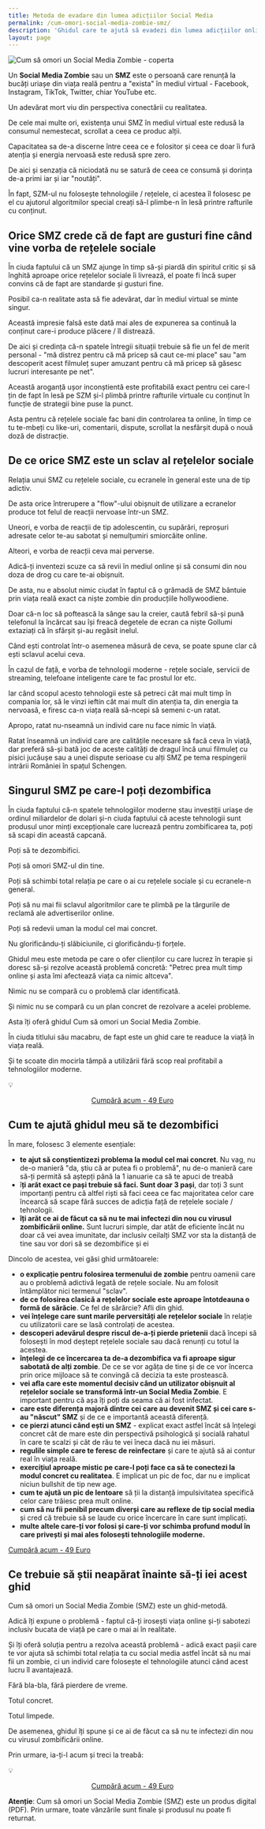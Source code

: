 ```yaml
---
title: Metoda de evadare din lumea adicțiilor Social Media
permalink: /cum-omori-social-media-zombie-smz/
description: 'Ghidul care te ajută să evadezi din lumea adicțiilor online - Facebook, Instagram, TikTok, YouTube, Netflix etc.'
layout: page
---
```

![Cum să omori un Social Media Zombie - coperta](/assets/images/gallery/cum-sa-omori-un-social-nedia-zombie.webp)


Un **Social Media Zombie** sau un **SMZ** este o persoană care renunță la bucăți uriașe din viața reală pentru a "exista" în mediul virtual - Facebook, Instagram, TikTok, Twitter, chiar YouTube etc.

Un adevărat mort viu din perspectiva conectării cu realitatea.

De cele mai multe ori, existența unui SMZ în mediul virtual este redusă la consumul nemestecat, scrollat a ceea ce produc alții.

Capacitatea sa de-a discerne între ceea ce e folositor și ceea ce doar îi fură atenția și energia nervoasă este redusă spre zero.

De aici și senzația că niciodată nu se satură de ceea ce consumă și dorința de-a primi iar și iar "noutăți".

În fapt, SZM-ul nu folosește tehnologiile / rețelele, ci acestea îl folosesc pe el cu ajutorul algoritmilor special creați să-l plimbe-n în lesă printre rafturile cu conținut.

## Orice SMZ crede că de fapt are gusturi fine când vine vorba de rețelele sociale

În ciuda faptului că un SMZ ajunge în timp să-și piardă din spiritul critic și să înghită aproape orice rețelelor sociale îi livrează, el poate fi încă super convins că de fapt are standarde și gusturi fine.

Posibil ca-n realitate asta să fie adevărat, dar în mediul virtual se minte singur.

Această impresie falsă este dată mai ales de expunerea sa continuă la conținut care-i produce plăcere / îl distrează.

De aici și credința că-n spatele întregii situații trebuie să fie un fel de merit personal - "mă distrez pentru că mă pricep să caut ce-mi place" sau "am descoperit acest filmuleț super amuzant pentru că mă pricep să găsesc lucruri interesante pe net".

Această aroganță ușor inconștientă este profitabilă exact pentru cei care-l țin de fapt în lesă pe SZM și-l plimbă printre rafturile virtuale cu conținut în funcție de strategii bine puse la punct.

Asta pentru că rețelele sociale fac bani din controlarea ta online, în timp ce tu te-mbeți cu like-uri, comentarii, dispute, scrollat la nesfârșit după o nouă doză de distracție.

## De ce orice SMZ este un sclav al rețelelor sociale

Relația unui SMZ cu rețelele sociale, cu ecranele în general este una de tip adictiv.

De asta orice întrerupere a "flow"-ului obișnuit de utilizare a ecranelor produce tot felul de reacții nervoase într-un SMZ.

Uneori, e vorba de reacții de tip adolescentin, cu supărări, reproșuri adresate celor te-au sabotat și nemulțumiri smiorcăite online.

Alteori, e vorba de reacții ceva mai perverse.

Adică-ți inventezi scuze ca să revii în mediul online și să consumi din nou doza de drog cu care te-ai obișnuit.

De asta, nu e absolut nimic ciudat în faptul că o grămadă de SMZ bântuie prin viața reală exact ca niște zombie din producțiile hollywoodiene.

Doar că-n loc să poftească la sânge sau la creier, caută febril să-și pună telefonul la încărcat sau își freacă degetele de ecran ca niște Gollumi extaziați că în sfârșit și-au regăsit inelul.

Când ești controlat într-o asemenea măsură de ceva, se poate spune clar că ești sclavul acelui ceva.

În cazul de față, e vorba de tehnologii moderne - rețele sociale, servicii de streaming, telefoane inteligente care te fac prostul lor etc.

Iar când scopul acesto tehnologii este să petreci cât mai mult timp în compania lor, să le vinzi ieftin cât mai mult din atenția ta, din energia ta nervoasă, e firesc ca-n viața reală să-ncepi să semeni c-un ratat.

Apropo, ratat nu-nseamnă un individ care nu face nimic în viață.

Ratat înseamnă un individ care are calitățile necesare să facă ceva în viață, dar preferă să-și bată joc de aceste calități de dragul încă unui filmuleț cu pisici jucăușe sau a unei dispute serioase cu alți SMZ pe tema respingerii intrării României în spațul Schengen.

## Singurul SMZ pe care-l poți dezombifica

În ciuda faptului că-n spatele tehnologiilor moderne stau investiții uriașe de ordinul miliardelor de dolari și-n ciuda faptului că aceste tehnologii sunt produsul unor minți excepționale care lucrează pentru zombificarea ta, poți să scapi din această capcană.

Poți să te dezombifici.

Poți să omori SMZ-ul din tine.

Poți să schimbi total relația pe care o ai cu rețelele sociale și cu ecranele-n general.

Poți să nu mai fii sclavul algoritmilor care te plimbă pe la târgurile de reclamă ale advertiserilor online.

Poți să redevii uman la modul cel mai concret.

Nu glorificându-ți slăbiciunile, ci glorificându-ți forțele.

Ghidul meu este metoda pe care o ofer clienților cu care lucrez în terapie și doresc să-și rezolve această problemă concretă: "Petrec prea mult timp online și asta îmi afectează viața ca nimic altceva".

Nimic nu se compară cu o problemă clar identificată.

Și nimic nu se compară cu un plan concret de rezolvare a acelei probleme.

Asta îți oferă ghidul Cum să omori un Social Media Zombie.

În ciuda titlului său macabru, de fapt este un ghid care te readuce la viață în viața reală.

Și te scoate din mocirla tâmpă a utilizării fără scop real profitabil a tehnologiilor moderne.

💡<p style="text-align:center;">
      <a href="https://shop.beldie.ro/buy?link=WylOY" class="button" data-button-variant="primary">Cumpără acum - 49 Euro</a>
      </p>

## Cum te ajută ghidul meu să te dezombifici

În mare, folosesc 3 elemente esențiale:

- **te ajut să conștientizezi problema la modul cel mai concret**. Nu vag, nu de-o manieră "da, știu că ar putea fi o problemă", nu de-o manieră care să-ți permită să aștepți până la 1 ianuarie ca să te apuci de treabă
- î**ți arăt exact ce pași trebuie să faci. Sunt doar 3 pași**, dar toți 3 sunt importanți pentru că altfel riști să faci ceea ce fac majoritatea celor care încearcă să scape fără succes de adicția față de rețelele sociale / tehnologii.
- **îți arăt ce ai de făcut ca să nu te mai infectezi din nou cu virusul zombificării online.** Sunt lucruri simple, dar atât de eficiente încât nu doar că vei avea imunitate, dar inclusiv ceilalți SMZ vor sta la distanță de tine sau vor dori să se dezombifice și ei

Dincolo de acestea, vei găsi ghid următoarele:

- **o explicație pentru folosirea termenului de zombie** pentru oamenii care au o problemă adictivă legată de rețele sociale. Nu am folosit întâmplător nici termenul "sclav".
- **de ce folosirea clasică a rețelelor sociale este aproape întotdeauna o formă de sărăcie**. Ce fel de sărărcie? Afli din ghid.
- **vei înțelege care sunt marile perversități ale rețelelor sociale** în relație cu utilizatorii care se lasă controlați de acestea.
- **descoperi adevărul despre riscul de-a-ți pierde prietenii** dacă începi să folosești în mod deștept rețelele sociale sau dacă renunți cu totul la acestea.
- **înțelegi de ce încercarea ta de-a dezombifica va fi aproape sigur sabotată de alți zombie**. De ce se vor agăța de tine și de ce vor încerca prin orice mijloace să te convingă că decizia ta este prostească.
- **vei afla care este momentul decisiv când un utilizator obișnuit al rețelelor sociale se transformă într-un Social Media Zombie**. E important pentru că așa îți poți da seama că ai fost infectat.
- **care este diferența majoră dintre cei care au devenit SMZ și cei care s-au "născut" SMZ** și de ce e importantă această diferență.
- **ce pierzi atunci când ești un SMZ** - explicat exact astfel încât să înțelegi concret cât de mare este din perspectivă psihologică și socială rahatul în care te scalzi și cât de rău te vei îneca dacă nu iei măsuri.
- **regulile simple care te feresc de reinfectare** și care te ajută să ai contur real în viața reală.
- **exercițiul aproape mistic pe care-l poți face ca să te conectezi la modul concret cu realitatea**. E implicat un pic de foc, dar nu e implicat niciun bullshit de tip new age.
- **cum te ajută un pic de lentoare** să ții la distanță impulsivitatea specifică celor care trăiesc prea mult online.
- **cum să nu fii penibil precum diverși care au reflexe de tip social media** și cred că trebuie să se laude cu orice încercare în care sunt implicați.
- **multe altele care-ți vor folosi și care-ți vor schimba profund modul în care privești și mai ales folosești tehnologiile moderne.**

[Cumpără acum - 49 Euro](https://shop.beldie.ro/buy?link=WylOY)

## Ce trebuie să știi neapărat înainte să-ți iei acest ghid

Cum să omori un Social Media Zombie (SMZ) este un ghid-metodă.

Adică îți expune o problemă - faptul că-ți irosești viața online și-ți sabotezi inclusiv bucata de viață pe care o mai ai în realitate.

Și îți oferă soluția pentru a rezolva această problemă - adică exact pașii care te vor ajuta să schimbi total relația ta cu social media astfel încât să nu mai fii un zombie, ci un individ care folosește el tehnologiile atunci când acest lucru îl avantajează.

Fără bla-bla, fără pierdere de vreme.

Totul concret.

Totul limpede.

De asemenea, ghidul îți spune și ce ai de făcut ca să nu te infectezi din nou cu virusul zombificării online.

Prin urmare, ia-ți-l acum și treci la treabă:

💡<p style="text-align:center;">
      <a href="https://shop.beldie.ro/buy?link=WylOY" class="button" data-button-variant="primary">Cumpără acum - 49 Euro</a>
      </p>

****Atenție****: Cum să omori un Social Media Zombie (SMZ) este un produs digital (PDF). Prin urmare, toate vânzările sunt finale și produsul nu poate fi returnat.
